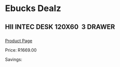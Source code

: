 
# Ebucks Dealz
## HII INTEC DESK 120X60  3 DRAWER
[Product Page](https://www.ebucks.com/web/shop/productSelected.do?prodId=1148401015&catId=1130195724)

Price: R1669.00

Savings: 


	
